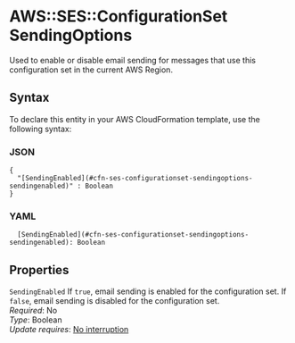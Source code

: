 # AWS::SES::ConfigurationSet SendingOptions<a name="aws-properties-ses-configurationset-sendingoptions"></a>

Used to enable or disable email sending for messages that use this configuration set in the current AWS Region\.

## Syntax<a name="aws-properties-ses-configurationset-sendingoptions-syntax"></a>

To declare this entity in your AWS CloudFormation template, use the following syntax:

### JSON<a name="aws-properties-ses-configurationset-sendingoptions-syntax.json"></a>

```
{
  "[SendingEnabled](#cfn-ses-configurationset-sendingoptions-sendingenabled)" : Boolean
}
```

### YAML<a name="aws-properties-ses-configurationset-sendingoptions-syntax.yaml"></a>

```
  [SendingEnabled](#cfn-ses-configurationset-sendingoptions-sendingenabled): Boolean
```

## Properties<a name="aws-properties-ses-configurationset-sendingoptions-properties"></a>

`SendingEnabled` <a name="cfn-ses-configurationset-sendingoptions-sendingenabled"></a>
If `true`, email sending is enabled for the configuration set\. If `false`, email sending is disabled for the configuration set\.  
_Required_: No  
_Type_: Boolean  
_Update requires_: [No interruption](https://docs.aws.amazon.com/AWSCloudFormation/latest/UserGuide/using-cfn-updating-stacks-update-behaviors.html#update-no-interrupt)
